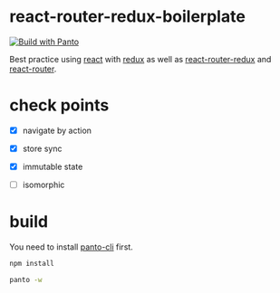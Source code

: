 # react-router-redux-boilerplate

[![Build with Panto][build-image]][build-url]

Best practice using [react](https://www.npmjs.com/package/react) with [redux](https://www.npmjs.com/package/redux) as well as [react-router-redux](https://www.npmjs.com/package/react-router-redux) and [react-router](https://www.npmjs.com/package/react-router).

# check points

 - [x] navigate by action
 - [x] store sync
 - [x] immutable state
 - [ ] isomorphic


# build

You need to install [panto-cli](https://www.npmjs.com/package/panto-cli) first.

```sh
npm install

panto -w
```

[build-image]:https://img.shields.io/badge/build%20with-panto-yellowgreen.svg
[build-url]:http://pantojs.xyz/
